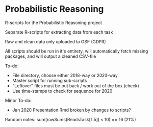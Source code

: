 # Probabilistic Reasoning

R-scripts for the Probabilistic Reasoning project

Separate R-scripts for extracting data from each task

Raw and clean data only uploaded to OSF (GDPR)

All scripts should be run in it's entirety, will automatically fetch missing packages, and will output a cleaned CSV-file

To-do:
- File directory, choose either 2018-way or 2020-way
- Master script for running sub-scripts
- "Leftover" files must be put back / work out of the box (check)
- Use time-stamps to check for sequence for 2020

Minor To-do:
- Jan 2020 Presentation Rmd broken by changes to scripts?

Random notes:
sum(rowSums(BeadsTask[1:5]) < 10) == 16 (21%)